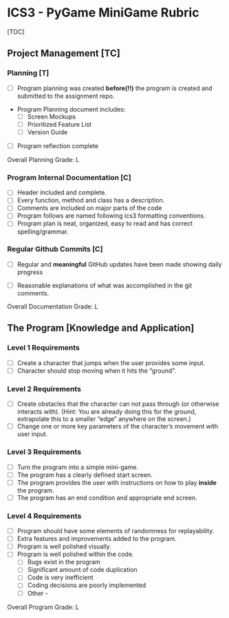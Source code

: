 # ICS3 - PyGame MiniGame Rubric

[TOC]


## Project Management [TC]
### Planning [T]
- [ ] Program planning was created **before(!!)** the program is created and submitted to the assignment repo. 
- Program Planning document includes:
  - [ ] Screen Mockups
  - [ ] Prioritized Feature List
  - [ ] Version Guide
- [ ] Program reflection complete



Overall Planning Grade: L



### Program Internal Documentation [C]

- [ ] Header included and complete.
- [ ] Every function, method and class has a description.
- [ ] Comments are included on major parts of the code
- [ ] Program follows are named following ics3 formatting conventions.
- [ ] Program plan is neat, organized, easy to read and has correct spelling/grammar.

### Regular Github Commits [C]
- [ ] Regular and **meaningful** GitHub updates have been made showing daily progress
- [ ] Reasonable explanations of what was accomplished in the git comments.


Overall Documentation Grade: L



## The Program [Knowledge and Application]

### Level 1 Requirements
- [ ] Create a character that jumps when the user provides some input.
- [ ] Character should stop moving when it hits the “ground”.

### Level 2 Requirements
- [ ] Create obstacles that the character can not pass through (or otherwise interacts with).  (Hint: You are already doing this for the ground, extrapolate this to a smaller “edge” anywhere on the screen.)
- [ ] Change one or more key parameters of the character’s movement with user input.

### Level 3 Requirements
- [ ] Turn the program into a simple mini-game.
- [ ] The program has a clearly defined start screen.
- [ ] The program provides the user with instructions on how to play **inside** the program.
- [ ] The program has an end condition and appropriate end screen.

### Level 4 Requirements
- [ ] Program should have some elements of randomness for replayability.
- [ ] Extra features and improvements added to the program.
- [ ] Program is well polished visually.
- [ ] Program is well polished within the code.
  - [ ] Bugs exist in the program
  - [ ] Significant amount of code duplication
  - [ ] Code is very inefficient
  - [ ] Coding decisions are poorly implemented
  - [ ] Other - 

Overall Program Grade: L